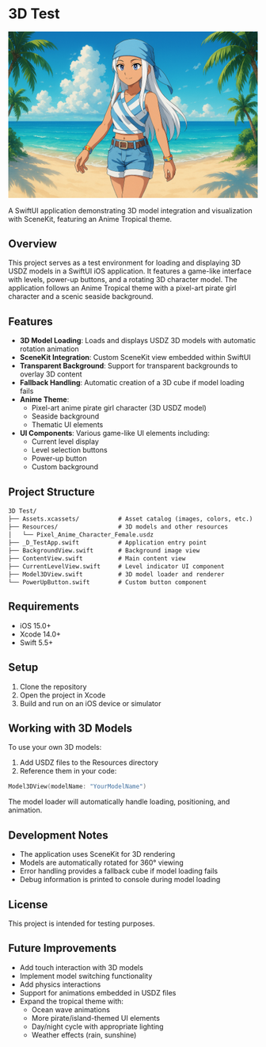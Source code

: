 # 3D Test

<p align="center">
  <img src="3D Test/Resources/readme_logo.png" alt="3D Test Logo" width="550"/>
</p>

A SwiftUI application demonstrating 3D model integration and visualization with SceneKit, featuring an Anime Tropical theme.

## Overview

This project serves as a test environment for loading and displaying 3D USDZ models in a SwiftUI iOS application. It features a game-like interface with levels, power-up buttons, and a rotating 3D character model. The application follows an Anime Tropical theme with a pixel-art pirate girl character and a scenic seaside background.

## Features

- **3D Model Loading**: Loads and displays USDZ 3D models with automatic rotation animation
- **SceneKit Integration**: Custom SceneKit view embedded within SwiftUI
- **Transparent Background**: Support for transparent backgrounds to overlay 3D content
- **Fallback Handling**: Automatic creation of a 3D cube if model loading fails
- **Anime Theme**: 
  - Pixel-art anime pirate girl character (3D USDZ model)
  - Seaside background
  - Thematic UI elements
- **UI Components**: Various game-like UI elements including:
  - Current level display
  - Level selection buttons
  - Power-up button
  - Custom background

## Project Structure

```
3D Test/
├── Assets.xcassets/           # Asset catalog (images, colors, etc.)
├── Resources/                 # 3D models and other resources
│   └── Pixel_Anime_Character_Female.usdz
├── _D_TestApp.swift           # Application entry point
├── BackgroundView.swift       # Background image view
├── ContentView.swift          # Main content view
├── CurrentLevelView.swift     # Level indicator UI component
├── Model3DView.swift          # 3D model loader and renderer
└── PowerUpButton.swift        # Custom button component
```

## Requirements

- iOS 15.0+
- Xcode 14.0+
- Swift 5.5+

## Setup

1. Clone the repository
2. Open the project in Xcode
3. Build and run on an iOS device or simulator

## Working with 3D Models

To use your own 3D models:

1. Add USDZ files to the Resources directory
2. Reference them in your code:

```swift
Model3DView(modelName: "YourModelName")
```

The model loader will automatically handle loading, positioning, and animation.

## Development Notes

- The application uses SceneKit for 3D rendering
- Models are automatically rotated for 360° viewing
- Error handling provides a fallback cube if model loading fails
- Debug information is printed to console during model loading

## License

This project is intended for testing purposes.

## Future Improvements

- Add touch interaction with 3D models
- Implement model switching functionality
- Add physics interactions
- Support for animations embedded in USDZ files
- Expand the tropical theme with:
  - Ocean wave animations
  - More pirate/island-themed UI elements
  - Day/night cycle with appropriate lighting
  - Weather effects (rain, sunshine)